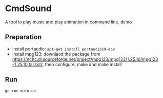 # CmdSound

A tool to play music and play animation in command line.
[demo](res/record.gif)

## Preparation

* install portaudio: ```apt-get install portaudio19-dev```
* install mpg123: downlaod the package from https://nchc.dl.sourceforge.net/project/mpg123/mpg123/1.25.10/mpg123-1.25.10.tar.bz2, then configure, make and make install

## Run

```go run main.go```
